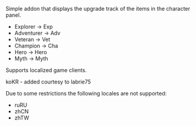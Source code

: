 Simple addon that displays the upgrade track of the items in the character panel.
- Explorer -> Exp
- Adventurer -> Adv
- Veteran -> Vet
- Champion -> Cha
- Hero -> Hero
- Myth -> Myth


Supports localized game clients. 

koKR - added courtesy to labrie75 

Due to some restrictions the following locales are not supported:

- ruRU
- zhCN
- zhTW
